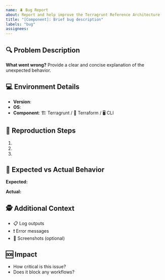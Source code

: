 ```yaml
---
name: 🪲 Bug Report
about: Report and help improve the Terragrunt Reference Architecture
title: "[Component]: Brief bug description"
labels: "bug"
assignees:
---
```


## 🔍 Problem Description

**What went wrong?**
Provide a clear and concise explanation of the unexpected behavior.

## 💻 Environment Details

- **Version**:
- **OS**:
- **Component**: 🏗 Terragrunt / 🧱 Terraform / 🖥 CLI

## 🔬 Reproduction Steps

1.
2.
3.

## 🎯 Expected vs Actual Behavior

**Expected:**

**Actual:**

## 🕵️ Additional Context

- 📋 Log outputs
- ❗ Error messages
- 📸 Screenshots (optional)

## 🆘 Impact

- How critical is this issue?
- Does it block any workflows?
